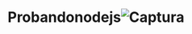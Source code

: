 # Probandonodejs![Captura](https://user-images.githubusercontent.com/85898927/123527307-b30d2900-d6de-11eb-9b9f-8aeceb9e9071.PNG)
